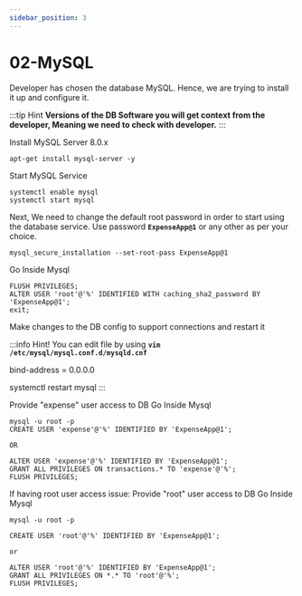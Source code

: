 ```yaml
---
sidebar_position: 3
---
```


# 02-MySQL 

Developer has chosen the database MySQL. Hence, we are trying to install it up and configure it.

:::tip Hint
**Versions of the DB Software you will get context from the developer, Meaning we need to check with developer.**
:::

Install MySQL Server 8.0.x

```shell 
apt-get install mysql-server -y
```

Start MySQL Service 

```shell 
systemctl enable mysql
systemctl start mysql  
```

Next, We need to change the default root password in order to start using the database service. Use password **`ExpenseApp@1`** or any other as per your choice. 

```shell
mysql_secure_installation --set-root-pass ExpenseApp@1
```

Go Inside Mysql
```mysql
FLUSH PRIVILEGES;
ALTER USER 'root'@'%' IDENTIFIED WITH caching_sha2_password BY 'ExpenseApp@1';
exit;
```

Make changes to the DB config to support connections and restart it

:::info
Hint! You can edit file by using **`vim /etc/mysql/mysql.conf.d/mysqld.cnf`**

bind-address = 0.0.0.0

systemctl restart mysql
:::

Provide "expense" user access to DB
Go Inside Mysql
```mysql
mysql -u root -p
CREATE USER 'expense'@'%' IDENTIFIED BY 'ExpenseApp@1';

OR

ALTER USER 'expense'@'%' IDENTIFIED BY 'ExpenseApp@1';
GRANT ALL PRIVILEGES ON transactions.* TO 'expense'@'%';
FLUSH PRIVILEGES;

```

If having root user access issue:
Provide "root" user access to DB
Go Inside Mysql
```mysql
mysql -u root -p

CREATE USER 'root'@'%' IDENTIFIED BY 'ExpenseApp@1';

or

ALTER USER 'root'@'%' IDENTIFIED BY 'ExpenseApp@1';
GRANT ALL PRIVILEGES ON *.* TO 'root'@'%';
FLUSH PRIVILEGES;

```

